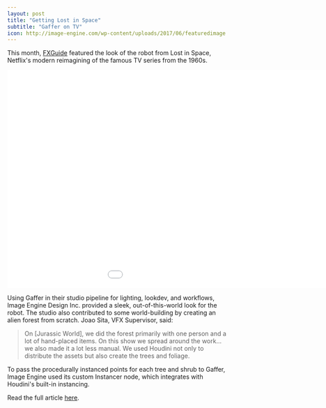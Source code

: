 ```yaml
---
layout: post
title: "Getting Lost in Space"
subtitle: "Gaffer on TV"
icon: http://image-engine.com/wp-content/uploads/2017/06/featuredimage.jpg
---
```


This month, [FXGuide](https://fxguide.com) featured the look of the robot from Lost in Space, Netflix's modern reimagining of the famous TV series from the 1960s.

<!--more-->

<div class="embed-responsive embed-responsive-16by9 mtb-30">
    <iframe class="embed-responsive-item" src="//player.vimeo.com/video/265019002" width="1150" height="500" frameborder="0" scrolling="no" webkitallowfullscreen mozallowfullscreen allowfullscreen></iframe>
</div>

Using Gaffer in their studio pipeline for lighting, lookdev, and workflows, Image Engine Design Inc. provided a sleek, out-of-this-world look for the robot. The studio also contributed to some world-building by creating an alien forest from scratch. Joao Sita, VFX Supervisor, said:

> On [Jurassic World], we did the forest primarily with one person and a lot of hand-placed items. On this show we spread around the work... we also made it a lot less manual. We used Houdini not only to distribute the assets but also create the trees and foliage.

To pass the procedurally instanced points for each tree and shrub to Gaffer, Image Engine used its custom Instancer node, which integrates with Houdini's built-in instancing.

Read the full article [here](https://www.fxguide.com/featured/lost-in-space-danger-will-robinson).
